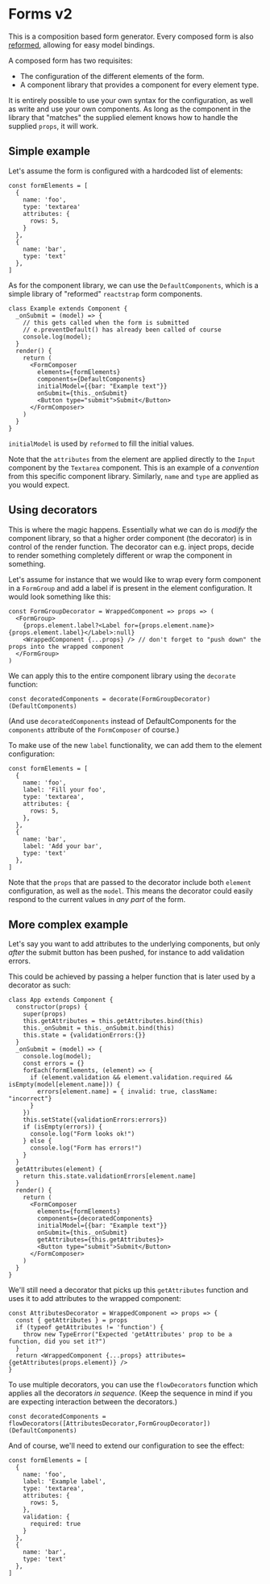 # Forms v2

This is a composition based form generator. Every composed form is also [reformed](https://github.com/davezuko/react-reformed), allowing for easy model bindings.

A composed form has two requisites:
- The configuration of the different elements of the form.
- A component library that provides a component for every element type.

It is entirely possible to use your own syntax for the configuration, as well as write and use your own components. As long as the component in the library that "matches" the supplied element knows how to handle the supplied `props`, it will work.

## Simple example

Let's assume the form is configured with a hardcoded list of elements:

```ecmascript
const formElements = [
  {
    name: 'foo',
    type: 'textarea'
    attributes: {
      rows: 5,
    }
  },
  {
    name: 'bar',
    type: 'text'
  },
]
```

As for the component library, we can use the `DefaultComponents`, which is a simple library of "reformed" `reactstrap` form components.

```ecmascript
class Example extends Component {
  _onSubmit = (model) => {
    // this gets called when the form is submitted
    // e.preventDefault() has already been called of course
    console.log(model);
  }
  render() {
    return (
      <FormComposer
        elements={formElements}
        components={DefaultComponents}
        initialModel={{bar: "Example text"}}
        onSubmit={this._onSubmit}
        <Button type="submit">Submit</Button>
      </FormComposer>
    )
  }
}
```

`initialModel` is used by `reformed` to fill the initial values.

Note that the `attributes` from the element are applied directly to the `Input` component by the `Textarea` component. This is an example of a _convention_ from this specific component library. Similarly, `name` and `type` are applied as you would expect.

## Using decorators

This is where the magic happens. Essentially what we can do is _modify_ the component library, so that a higher order component (the decorator) is in control of the render function. The decorator can e.g. inject props, decide to render something completely different or wrap the component in something.

Let's assume for instance that we would like to wrap every form component in a `FormGroup` and add a label if is present in the element configuration. It would look something like this:

```ecmascript
const FormGroupDecorator = WrappedComponent => props => ( 
  <FormGroup>
    {props.element.label?<Label for={props.element.name}>{props.element.label}</Label>:null}
    <WrappedComponent {...props} /> // don't forget to "push down" the props into the wrapped component
  </FormGroup>
)
```

We can apply this to the entire component library using the `decorate` function:

```ecmascript
const decoratedComponents = decorate(FormGroupDecorator)(DefaultComponents)
```
(And use `decoratedComponents` instead of DefaultComponents for the `components` attribute of the `FormComposer` of course.)

To make use of the new `label` functionality, we can add them to the element configuration:

```ecmascript
const formElements = [
  {
    name: 'foo',
    label: 'Fill your foo',
    type: 'textarea',
    attributes: {
      rows: 5,
    },
  },
  {
    name: 'bar',
    label: 'Add your bar',
    type: 'text'
  },
]
```

Note that the `props` that are passed to the decorator include both `element` configuration, as well as the `model`. This means the decorator could easily respond to the current values in _any part_ of the form.

## More complex example

Let's say you want to add attributes to the underlying components, but only *after* the submit button has been pushed, for instance to add validation errors.

This could be achieved by passing a helper function that is later used by a decorator as such:

```ecmascript
class App extends Component {
  constructor(props) {
    super(props)
    this.getAttributes = this.getAttributes.bind(this)
    this._onSubmit = this._onSubmit.bind(this)
    this.state = {validationErrors:{}}
  }
  _onSubmit = (model) => {
    console.log(model);
    const errors = {}
    forEach(formElements, (element) => {
      if (element.validation && element.validation.required && isEmpty(model[element.name])) {
        errors[element.name] = { invalid: true, className: "incorrect"}
      }
    })
    this.setState({validationErrors:errors})
    if (isEmpty(errors)) {
      console.log("Form looks ok!")
    } else {
      console.log("Form has errors!")
    }
  }
  getAttributes(element) {
    return this.state.validationErrors[element.name]
  }
  render() {
    return (
      <FormComposer
        elements={formElements}
        components={decoratedComponents}
        initialModel={{bar: "Example text"}}
        onSubmit={this._onSubmit}
        getAttributes={this.getAttributes}>
        <Button type="submit">Submit</Button>
      </FormComposer>
    )
  }
}
```

We'll still need a decorator that picks up this `getAttributes` function and uses it to add attributes to the wrapped component:

```ecmascript
const AttributesDecorator = WrappedComponent => props => {
  const { getAttributes } = props
  if (typeof getAttributes != 'function') {
    throw new TypeError("Expected 'getAttributes' prop to be a function, did you set it?")
  }
  return <WrappedComponent {...props} attributes={getAttributes(props.element)} />
}
```

To use multiple decorators, you can use the `flowDecorators` function which applies all the decorators _in sequence_. (Keep the sequence in mind if you are expecting interaction between the decorators.)

```ecmascript
const decoratedComponents = flowDecorators([AttributesDecorator,FormGroupDecorator])(DefaultComponents)
```

And of course, we'll need to extend our configuration to see the effect:

```ecmascript
const formElements = [
  {
    name: 'foo',
    label: 'Example label',
    type: 'textarea',
    attributes: {
      rows: 5,
    },
    validation: {
      required: true
    }
  },
  {
    name: 'bar',
    type: 'text'
  },
]
```
